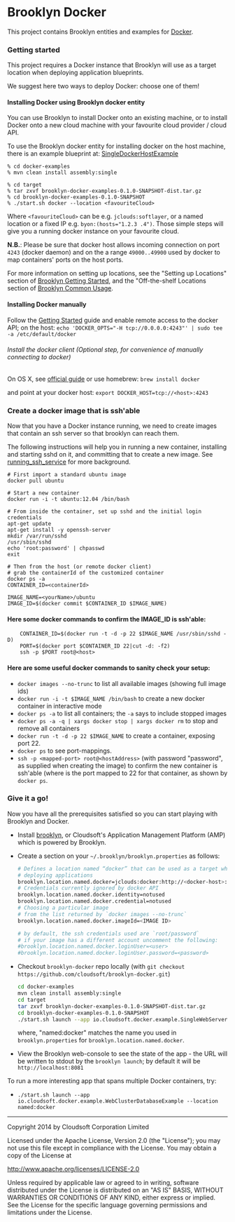 Brooklyn Docker
===============

This project contains Brooklyn entities and examples for [Docker](http://www.docker.io).

### Getting started
This project requires a Docker instance that Brooklyn will use as a target location when deploying application blueprints. 

We suggest here two ways to deploy Docker: choose one of them!

#### Installing Docker using Brooklyn docker entity
You can use Brooklyn to install Docker onto an existing machine, or to install Docker onto a new cloud machine with your favourite cloud provider / cloud API.

To use the Brooklyn docker entity for installing docker on the host machine, there is an example blueprint at: [SingleDockerHostExample](https://github.com/cloudsoft/brooklyn-docker/blob/master/docker-examples/src/main/java/io/cloudsoft/docker/example/SingleDockerHostExample.java)

    % cd docker-examples
    % mvn clean install assembly:single

    % cd target
    % tar zxvf brooklyn-docker-examples-0.1.0-SNAPSHOT-dist.tar.gz
    % cd brooklyn-docker-examples-0.1.0-SNAPSHOT
    % ./start.sh docker --location <favouriteCloud>

Where `<favouriteCloud>` can be e.g. `jclouds:softlayer`, or a named location or a fixed IP e.g. `byon:(hosts="1.2.3
.4")`.
Those simple steps will give you a running docker instance on your favourite cloud.

**N.B.**: Please be sure that docker host allows incoming connection on port `4243` (docker daemon) and on the a range `49000..49900` used by docker to map containers' ports on the host ports.

For more information on setting up locations, see the "Setting up Locations" section of [Brooklyn Getting Started](http://brooklyncentral.github.io/use/guide/quickstart/index.html), 
and the "Off-the-shelf Locations section of [Brooklyn Common Usage](http://brooklyncentral.github.io/use/guide/defining-applications/common-usage.html).

#### Installing Docker manually

Follow the [Getting Started](http://docs.docker.io/en/latest/installation/) guide and enable remote access to the docker API; on the host:
   `echo 'DOCKER_OPTS="-H tcp://0.0.0.0:4243"' | sudo tee -a /etc/default/docker`

###### Install the docker client (Optional step, for convenience of manually connecting to docker)
On OS X, see [official guide](http://docs.docker.io/en/latest/installation/mac/) or use homebrew:
    `brew install docker`
       
and point at your docker host:
    `export DOCKER_HOST=tcp://<host>:4243`

### Create a docker image that is ssh'able
Now that you have a Docker instance running, we need to create images that contain an ssh server so that brooklyn can reach them.

The following instructions will help you in running a new container, installing and starting sshd on it, and committing that to create a new image. See [running_ssh_service](http://docs.docker.io/en/latest/examples/running_ssh_service/) for more background.

    
	# First import a standard ubuntu image
	docker pull ubuntu

	# Start a new container
	docker run -i -t ubuntu:12.04 /bin/bash

	# From inside the container, set up sshd and the initial login credentials
	apt-get update
	apt-get install -y openssh-server
	mkdir /var/run/sshd
	/usr/sbin/sshd
	echo 'root:password' | chpasswd
	exit

	# Then from the host (or remote docker client)
	# grab the containerId of the customized container
	docker ps -a
	CONTAINER_ID=<containerId>

	IMAGE_NAME=<yourName>/ubuntu
	IMAGE_ID=$(docker commit $CONTAINER_ID $IMAGE_NAME)
	
#### Here some docker commands to confirm the IMAGE_ID is ssh'able:
        CONTAINER_ID=$(docker run -t -d -p 22 $IMAGE_NAME /usr/sbin/sshd -D)
        PORT=$(docker port $CONTAINER_ID 22|cut -d: -f2)
        ssh -p $PORT root@<host>

#### Here are some useful docker commands to sanity check your setup:
- `docker images --no-trunc` to list all available images (showing full image ids)
- `docker run -i -t $IMAGE_NAME /bin/bash` to create a new docker container in interactive mode
- `docker ps -a` to list all containers; the `-a` says to include stopped images
- `docker ps -a -q | xargs docker stop | xargs docker rm` to stop and remove all containers
- `docker run -t -d -p 22 $IMAGE_NAME` to create a container, exposing port 22.
- `docker ps` to see port-mappings.
- `ssh -p <mapped-port> root@<hostAddress>` (with password "password", as supplied when creating the image) to confirm
  the new container is ssh'able (where <mapped-port> is the port mapped to 22 for that container, as shown by `docker ps`.

### Give it a go!

Now you have all the prerequisites satisfied so you can start playing with Brooklyn and Docker.

* Install [brooklyn](http://brooklyncentral.github.io/use/guide/quickstart/index.html), or Cloudsoft's Application Management Platform (AMP) which is powered by Brooklyn.
* Create a section on your `~/.brooklyn/brooklyn.properties` as follows:

    ```bash
    # Defines a location named “docker” that can be used as a target when
    # deploying applications
    brooklyn.location.named.docker=jclouds:docker:http://<docker-host>:4243
    # Credentials currently ignored by docker API
    brooklyn.location.named.docker.identity=notused
    brooklyn.location.named.docker.credential=notused
    # Choosing a particular image
    # from the list returned by `docker images --no-trunc`
    brooklyn.location.named.docker.imageId=<IMAGE ID>
    
    # by default, the ssh credentials used are `root/password`
    # if your image has a different account uncomment the following:
    #brooklyn.location.named.docker.loginUser=<user>
    #brooklyn.location.named.docker.loginUser.password=<password>
    
* Checkout `brooklyn-docker` repo locally (with `git checkout https://github.com/cloudsoft/brooklyn-docker.git`)

    ```bash
    cd docker-examples
    mvn clean install assembly:single
    cd target
    tar zxvf brooklyn-docker-examples-0.1.0-SNAPSHOT-dist.tar.gz
    cd brooklyn-docker-examples-0.1.0-SNAPSHOT
    ./start.sh launch --app io.cloudsoft.docker.example.SingleWebServerExample --location named:docker
    ```
    where, "named:docker" matches the name you used in `brooklyn.properties` for `brooklyn.location.named.docker`.

* View the Brooklyn web-console to see the state of the app - the URL will be written to stdout by the `brooklyn launch`; by default it will be `http://localhost:8081`

To run a more interesting app that spans multiple Docker containers, try:
* `./start.sh launch --app io.cloudsoft.docker.example.WebClusterDatabaseExample --location named:docker`


----
Copyright 2014 by Cloudsoft Corporation Limited

Licensed under the Apache License, Version 2.0 (the "License");
you may not use this file except in compliance with the License.
You may obtain a copy of the License at

http://www.apache.org/licenses/LICENSE-2.0

Unless required by applicable law or agreed to in writing, software
distributed under the License is distributed on an "AS IS" BASIS,
WITHOUT WARRANTIES OR CONDITIONS OF ANY KIND, either express or implied.
See the License for the specific language governing permissions and
limitations under the License.
